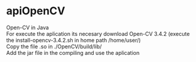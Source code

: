 # apiOpenCV
Open-CV in Java<br>
For execute the aplication its necesary download Open-CV 3.4.2 (execute the install-opencv-3.4.2.sh in home path /home/user/)<br>
Copy the file .so in ./OpenCV/build/lib/<br>
Add the jar file in the compiling and use the aplication
